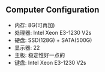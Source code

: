 ## Computer Configuration

* 内存: 8G(可再加)
* 处理器: Intel Xeon E3-1230 V2s
* 硬盘: SSD(128G) + SATA(500G)
* 显示器: 22
* 主板: 稳定性好一点的
* 键盘: Intel Xeon E3-1230 V2s
